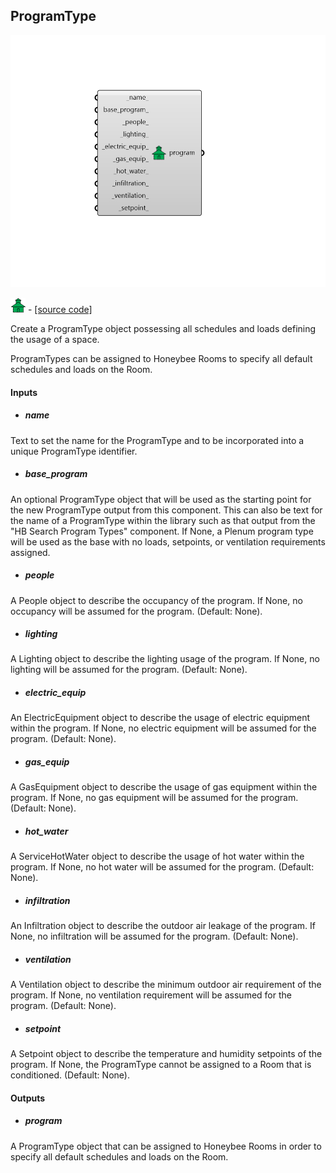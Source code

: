 ## ProgramType

![](../../images/components/ProgramType.png)

![](../../images/icons/ProgramType.png) - [[source code]](https://github.com/ladybug-tools/honeybee-grasshopper-energy/blob/master/honeybee_grasshopper_energy/src//HB%20ProgramType.py)


Create a ProgramType object possessing all schedules and loads defining the usage of a space. 

ProgramTypes can be assigned to Honeybee Rooms to specify all default schedules and loads on the Room. 



#### Inputs
* ##### name 
Text to set the name for the ProgramType and to be incorporated into a unique ProgramType identifier. 
* ##### base_program 
An optional ProgramType object that will be used as the starting point for the new ProgramType output from this component. This can also be text for the name of a ProgramType within the library such as that output from the "HB Search Program Types" component. If None, a Plenum program type will be used as the base with no loads, setpoints, or ventilation requirements assigned. 
* ##### people 
A People object to describe the occupancy of the program. If None, no occupancy will be assumed for the program. (Default: None). 
* ##### lighting 
A Lighting object to describe the lighting usage of the program. If None, no lighting will be assumed for the program. (Default: None). 
* ##### electric_equip 
An ElectricEquipment object to describe the usage of electric equipment within the program. If None, no electric equipment will be assumed for the program. (Default: None). 
* ##### gas_equip 
A GasEquipment object to describe the usage of gas equipment within the program. If None, no gas equipment will be assumed for the program. (Default: None). 
* ##### hot_water 
A ServiceHotWater object to describe the usage of hot water within the program. If None, no hot water will be assumed for the program. (Default: None). 
* ##### infiltration 
An Infiltration object to describe the outdoor air leakage of the program. If None, no infiltration will be assumed for the program. (Default: None). 
* ##### ventilation 
A Ventilation object to describe the minimum outdoor air requirement of the program. If None, no ventilation requirement will be assumed for the program. (Default: None). 
* ##### setpoint 
A Setpoint object to describe the temperature and humidity setpoints of the program.  If None, the ProgramType cannot be assigned to a Room that is conditioned. (Default: None). 

#### Outputs
* ##### program
A ProgramType object that can be assigned to Honeybee Rooms in order to specify all default schedules and loads on the Room. 